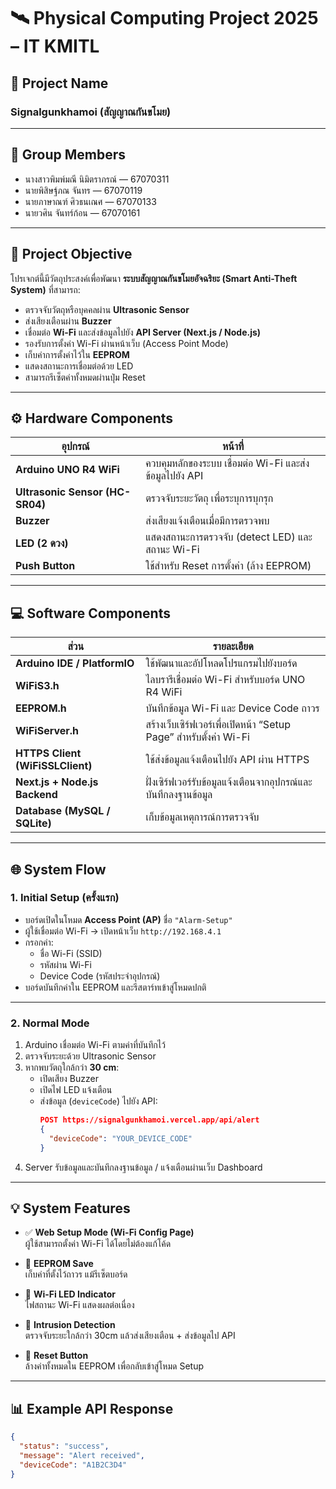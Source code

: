 # 🛰️ Physical Computing Project 2025 – IT KMITL

## 📌 Project Name
### **Signalgunkhamoi (สัญญาณกันขโมย)**

---

## 👥 Group Members
- นางสาวพิมพ์มณี นิมิตราภรณ์ — 67070311  
- นายพิสิษฐ์ภณ จันทร — 67070119  
- นายภาษาณฑ์ ศิวธนเณศ — 67070133  
- นายวศิน จันทร์ก้อน — 67070161  

---

## 🎯 Project Objective
โปรเจกต์นี้มีวัตถุประสงค์เพื่อพัฒนา **ระบบสัญญาณกันขโมยอัจฉริยะ (Smart Anti-Theft System)** ที่สามารถ:

- ตรวจจับวัตถุหรือบุคคลผ่าน **Ultrasonic Sensor**
- ส่งเสียงเตือนผ่าน **Buzzer**
- เชื่อมต่อ **Wi-Fi** และส่งข้อมูลไปยัง **API Server (Next.js / Node.js)**
- รองรับการตั้งค่า Wi-Fi ผ่านหน้าเว็บ (Access Point Mode)
- เก็บค่าการตั้งค่าไว้ใน **EEPROM**
- แสดงสถานะการเชื่อมต่อด้วย LED
- สามารถรีเซ็ตค่าทั้งหมดผ่านปุ่ม Reset

---

## ⚙️ Hardware Components
| อุปกรณ์ | หน้าที่ |
|----------|----------|
| **Arduino UNO R4 WiFi** | ควบคุมหลักของระบบ เชื่อมต่อ Wi-Fi และส่งข้อมูลไปยัง API |
| **Ultrasonic Sensor (HC-SR04)** | ตรวจจับระยะวัตถุ เพื่อระบุการบุกรุก |
| **Buzzer** | ส่งเสียงแจ้งเตือนเมื่อมีการตรวจพบ |
| **LED (2 ดวง)** | แสดงสถานะการตรวจจับ (detect LED) และสถานะ Wi-Fi |
| **Push Button** | ใช้สำหรับ Reset การตั้งค่า (ล้าง EEPROM) |

---

## 💻 Software Components
| ส่วน | รายละเอียด |
|------|-------------|
| **Arduino IDE / PlatformIO** | ใช้พัฒนาและอัปโหลดโปรแกรมไปยังบอร์ด |
| **WiFiS3.h** | ไลบรารีเชื่อมต่อ Wi-Fi สำหรับบอร์ด UNO R4 WiFi |
| **EEPROM.h** | บันทึกข้อมูล Wi-Fi และ Device Code ถาวร |
| **WiFiServer.h** | สร้างเว็บเซิร์ฟเวอร์เพื่อเปิดหน้า “Setup Page” สำหรับตั้งค่า Wi-Fi |
| **HTTPS Client (WiFiSSLClient)** | ใช้ส่งข้อมูลแจ้งเตือนไปยัง API ผ่าน HTTPS |
| **Next.js + Node.js Backend** | ฝั่งเซิร์ฟเวอร์รับข้อมูลแจ้งเตือนจากอุปกรณ์และบันทึกลงฐานข้อมูล |
| **Database (MySQL / SQLite)** | เก็บข้อมูลเหตุการณ์การตรวจจับ |

---

## 🌐 System Flow

### 1. **Initial Setup (ครั้งแรก)**
- บอร์ดเปิดในโหมด **Access Point (AP)** ชื่อ `"Alarm-Setup"`
- ผู้ใช้เชื่อมต่อ Wi-Fi → เปิดหน้าเว็บ `http://192.168.4.1`
- กรอกค่า:
  - ชื่อ Wi-Fi (SSID)
  - รหัสผ่าน Wi-Fi
  - Device Code (รหัสประจำอุปกรณ์)
- บอร์ดบันทึกค่าใน EEPROM และรีสตาร์ทเข้าสู่โหมดปกติ

---

### 2. **Normal Mode**
1. Arduino เชื่อมต่อ Wi-Fi ตามค่าที่บันทึกไว้  
2. ตรวจจับระยะด้วย Ultrasonic Sensor  
3. หากพบวัตถุใกล้กว่า **30 cm**:
   - เปิดเสียง Buzzer  
   - เปิดไฟ LED แจ้งเตือน  
   - ส่งข้อมูล (`deviceCode`) ไปยัง API:
     ```json
     POST https://signalgunkhamoi.vercel.app/api/alert
     {
       "deviceCode": "YOUR_DEVICE_CODE"
     }
     ```
4. Server รับข้อมูลและบันทึกลงฐานข้อมูล / แจ้งเตือนผ่านเว็บ Dashboard  

---

## 💡 System Features

- ✅ **Web Setup Mode (Wi-Fi Config Page)**  
  ผู้ใช้สามารถตั้งค่า Wi-Fi ได้โดยไม่ต้องแก้โค้ด

- 💾 **EEPROM Save**  
  เก็บค่าที่ตั้งไว้ถาวร แม้รีเซ็ตบอร์ด

- 📶 **Wi-Fi LED Indicator**  
  ไฟสถานะ Wi-Fi แสดงผลต่อเนื่อง

- 🚨 **Intrusion Detection**  
  ตรวจจับระยะใกล้กว่า 30cm แล้วส่งเสียงเตือน + ส่งข้อมูลไป API

- 🔘 **Reset Button**  
  ล้างค่าทั้งหมดใน EEPROM เพื่อกลับเข้าสู่โหมด Setup

---

## 📊 Example API Response
```json
{
  "status": "success",
  "message": "Alert received",
  "deviceCode": "A1B2C3D4"
}
